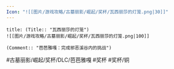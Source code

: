 ```yaml
---
Icon: "![[图片/游戏攻略/古墓丽影/崛起/奖杯/瓦西丽莎的灯笼.png|30]]"
---
```

```ad-common-bronze-trophy
title: (Title:: "瓦西丽莎的灯笼")
![[图片/游戏攻略/古墓丽影/崛起/奖杯/瓦西丽莎的灯笼.png|100]]

(Comment:: "芭芭雅嘎：完成邪恶溪谷内的挑战")
```

#古墓丽影/崛起/奖杯/DLC/芭芭雅嘎 #奖杯 #奖杯/铜
